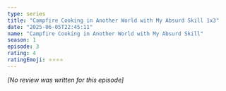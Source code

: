 ```yaml
---
type: series
title: "Campfire Cooking in Another World with My Absurd Skill 1x3"
date: "2025-06-05T22:45:11"
name: "Campfire Cooking in Another World with My Absurd Skill"
season: 1
episode: 3
rating: 4
ratingEmoji: ⭐️⭐️⭐️⭐️
---
```


*[No review was written for this episode]*
